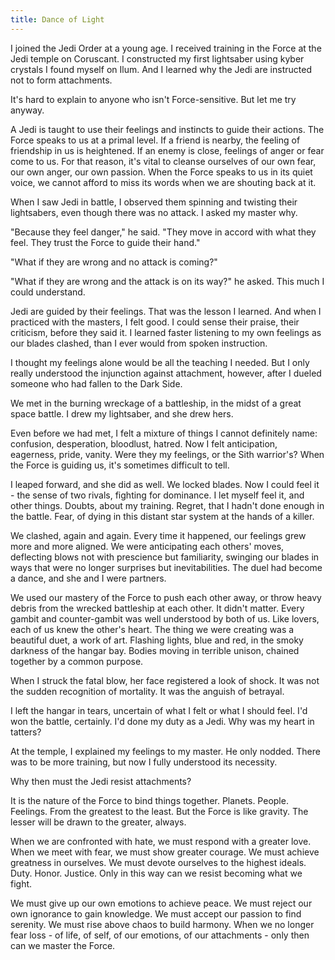```yaml
---
title: Dance of Light
---
```


I joined the Jedi Order at a young age.
I received training in the Force at the Jedi temple on Coruscant.
I constructed my first lightsaber using kyber crystals I found myself on Ilum.
And I learned why the Jedi are instructed not to form attachments.

It's hard to explain to anyone who isn't Force-sensitive.
But let me try anyway.

A Jedi is taught to use their feelings and instincts to guide their actions.
The Force speaks to us at a primal level.
If a friend is nearby, the feeling of friendship in us is heightened.
If an enemy is close, feelings of anger or fear come to us.
For that reason, it's vital to cleanse ourselves of our own fear, our own anger,
our own passion.
When the Force speaks to us in its quiet voice,
we cannot afford to miss its words when we are shouting back at it.

When I saw Jedi in battle, I observed them spinning and twisting their lightsabers,
even though there was no attack.
I asked my master why.

"Because they feel danger," he said.
"They move in accord with what they feel. They trust the Force to guide their hand."

"What if they are wrong and no attack is coming?"

"What if they are wrong and the attack is on its way?" he asked.
This much I could understand.

Jedi are guided by their feelings.
That was the lesson I learned.
And when I practiced with the masters, I felt good.
I could sense their praise, their criticism, before they said it.
I learned faster listening to my own feelings as our blades clashed,
than I ever would from spoken instruction.

I thought my feelings alone would be all the teaching I needed.
But I only really understood the injunction against attachment, however,
after I dueled someone who had fallen to the Dark Side.

We met in the burning wreckage of a battleship,
in the midst of a great space battle.
I drew my lightsaber, and she drew hers.

Even before we had met, I felt a mixture of things I cannot definitely name:
confusion, desperation, bloodlust, hatred.
Now I felt anticipation, eagerness, pride, vanity.
Were they my feelings, or the Sith warrior's?
When the Force is guiding us, it's sometimes difficult to tell.

I leaped forward, and she did as well.
We locked blades.
Now I could feel it - the sense of two rivals, fighting for dominance.
I let myself feel it, and other things.
Doubts, about my training.
Regret, that I hadn't done enough in the battle.
Fear, of dying in this distant star system at the hands of a killer.

We clashed, again and again.
Every time it happened, our feelings grew more and more aligned.
We were anticipating each others' moves,
deflecting blows not with prescience but familiarity,
swinging our blades in ways that were no longer surprises but inevitabilities.
The duel had become a dance, and she and I were partners.

We used our mastery of the Force to push each other away,
or throw heavy debris from the wrecked battleship at each other.
It didn't matter.
Every gambit and counter-gambit was well understood by both of us.
Like lovers, each of us knew the other's heart.
The thing we were creating was a beautiful duet, a work of art.
Flashing lights, blue and red, in the smoky darkness of the hangar bay.
Bodies moving in terrible unison, chained together by a common purpose.

When I struck the fatal blow, her face registered a look of shock.
It was not the sudden recognition of mortality.
It was the anguish of betrayal.

I left the hangar in tears,
uncertain of what I felt or what I should feel.
I'd won the battle, certainly.
I'd done my duty as a Jedi.
Why was my heart in tatters?

At the temple, I explained my feelings to my master.
He only nodded.
There was to be more training, but now I fully understood its necessity.

Why then must the Jedi resist attachments?

It is the nature of the Force to bind things together.
Planets. People. Feelings.
From the greatest to the least.
But the Force is like gravity.
The lesser will be drawn to the greater, always.

When we are confronted with hate, we must respond with a greater love.
When we meet with fear, we must show greater courage.
We must achieve greatness in ourselves.
We must devote ourselves to the highest ideals.
Duty. Honor. Justice.
Only in this way can we resist becoming what we fight.

We must give up our own emotions to achieve peace.
We must reject our own ignorance to gain knowledge.
We must accept our passion to find serenity.
We must rise above chaos to build harmony.
When we no longer fear loss - of life, of self, of our emotions, of our attachments - only then can we master the Force.
